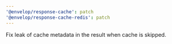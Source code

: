 ```yaml
---
'@envelop/response-cache': patch
'@envelop/response-cache-redis': patch
---
```


Fix leak of cache metadata in the result when cache is skipped.

